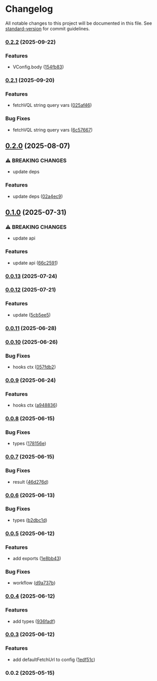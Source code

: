 # Changelog

All notable changes to this project will be documented in this file. See [standard-version](https://github.com/conventional-changelog/standard-version) for commit guidelines.

### [0.2.2](https://github.com/wxn0brP/VQL-client/compare/v0.2.1...v0.2.2) (2025-09-22)


### Features

* VConfig.body ([154fb83](https://github.com/wxn0brP/VQL-client/commit/154fb83f5a19562b753c937fb5392ff06edacf94))

### [0.2.1](https://github.com/wxn0brP/VQL-client/compare/v0.2.0...v0.2.1) (2025-09-20)


### Features

* fetchVQL string query vars ([025af46](https://github.com/wxn0brP/VQL-client/commit/025af46bf0e63b214135a58536ab626e0df60257))


### Bug Fixes

* fetchVQL string query vars ([6c57667](https://github.com/wxn0brP/VQL-client/commit/6c57667fa4ad0fef325c376282ab6f59bfd44673))

## [0.2.0](https://github.com/wxn0brP/VQL-client/compare/v0.1.0...v0.2.0) (2025-08-07)


### ⚠ BREAKING CHANGES

* update deps

### Features

* update deps ([02a4ec9](https://github.com/wxn0brP/VQL-client/commit/02a4ec9d4caec4bc3376d069a291760adb4ed436))

## [0.1.0](https://github.com/wxn0brP/VQL-client/compare/v0.0.13...v0.1.0) (2025-07-31)


### ⚠ BREAKING CHANGES

* update api

### Features

* update api ([66c2591](https://github.com/wxn0brP/VQL-client/commit/66c259100b3e062eb752209631006ec0db810dbd))

### [0.0.13](https://github.com/wxn0brP/VQL-client/compare/v0.0.12...v0.0.13) (2025-07-24)

### [0.0.12](https://github.com/wxn0brP/VQL-client/compare/v0.0.11...v0.0.12) (2025-07-21)


### Features

* update ([5cb5ee5](https://github.com/wxn0brP/VQL-client/commit/5cb5ee546cc4ae0ea989a8930a131267c2c61fa5))

### [0.0.11](https://github.com/wxn0brP/VQL-client/compare/v0.0.10...v0.0.11) (2025-06-28)

### [0.0.10](https://github.com/wxn0brP/VQL-client/compare/v0.0.9...v0.0.10) (2025-06-26)


### Bug Fixes

* hooks ctx ([057fdb2](https://github.com/wxn0brP/VQL-client/commit/057fdb288e4ac689ae48d7d7a3d35930e31d3ee7))

### [0.0.9](https://github.com/wxn0brP/VQL-client/compare/v0.0.8...v0.0.9) (2025-06-24)


### Features

* hooks ctx ([a948836](https://github.com/wxn0brP/VQL-client/commit/a948836afc2c996e4af1df9b51e00322af781db3))

### [0.0.8](https://github.com/wxn0brP/VQL-client/compare/v0.0.7...v0.0.8) (2025-06-15)


### Bug Fixes

* types ([178156e](https://github.com/wxn0brP/VQL-client/commit/178156e046e9d30775cd7e18552f51566f46518d))

### [0.0.7](https://github.com/wxn0brP/VQL-client/compare/v0.0.6...v0.0.7) (2025-06-15)


### Bug Fixes

* result ([46d276d](https://github.com/wxn0brP/VQL-client/commit/46d276dad03ea007706b138164703f1c731e70c6))

### [0.0.6](https://github.com/wxn0brP/VQL-client/compare/v0.0.5...v0.0.6) (2025-06-13)


### Bug Fixes

* types ([b2dbc1d](https://github.com/wxn0brP/VQL-client/commit/b2dbc1d070fd210a5c45e0ebfb071e67514bdcda))

### [0.0.5](https://github.com/wxn0brP/VQL-client/compare/v0.0.4...v0.0.5) (2025-06-12)


### Features

* add exports ([1e8bb43](https://github.com/wxn0brP/VQL-client/commit/1e8bb4332480897e993a2cf18fe6594d38ed215a))


### Bug Fixes

* workflow ([d9a737b](https://github.com/wxn0brP/VQL-client/commit/d9a737b653966d02cf92f43e9b0ef278c9ea0976))

### [0.0.4](https://github.com/wxn0brP/VQL-client/compare/v0.0.3...v0.0.4) (2025-06-12)


### Features

* add types ([936fadf](https://github.com/wxn0brP/VQL-client/commit/936fadf8938292d2687536c2f4f39befcb92f4ef))

### [0.0.3](https://github.com/wxn0brP/VQL-client/compare/v0.0.2...v0.0.3) (2025-06-12)


### Features

* add defaultFetchUrl to config ([1edf51c](https://github.com/wxn0brP/VQL-client/commit/1edf51c3c47bc7f8c06ae46386c231ade57b0665))

### 0.0.2 (2025-05-15)
